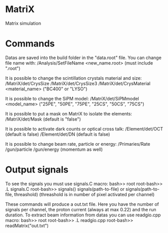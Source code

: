 # MatriX
Matrix simulation

# Commands
Datas are saved into the build folder in the "data.root" file. You can change file name with:
	/Analysis/SetFileName <new_name.root> (must include ".root")

It is possible to change the scintillation crystals material and size:
	/MatriX/det/CrysSize <newsize> <unit>
	/MatriX/det/CrysSize3 <newsizex> <newsizey> <newsizez> <unit>
	/MatriX/det/CrysMaterial <material_name> ("BC400" or "LYSO")

It is possible to change the SiPM model:
	/MatriX/det/SiPMmodel <model_name> ("25PE", "50PE", "75PE", "25CS", "50CS", "75CS")

It is possible to put a mask on MatriX to isolate the elements:
	/MatriX/det/Mask <bool> (default is "false")

It is possible to activate dark counts or optical cross talk:
	/Element/det/OCT <bool> (default is false)
	/Element/det/DN <bool>  (default is false)

It is possible to change beam rate, particle or energy:
	/Primaries/Rate <value> <unit>
	/gun/particle <particle>
	/gun/energy <energy> <unit> (momentum as well)

# Output signals
To see the signals you must use signals.C macro:
	bash>> root
	root-bash>> .L signals.C
	root-bash>> signals() signals(path-to-file) or signals(path-to-file, threashold) (threashold is in number of pixel activated per channel)

These commands will produce a out.txt file. Here you have the number of signals per channel, the proton current (always at max 0.22) and the run duration. To extract beam information from datas you can use readgio.cpp macro:
	bash>> root
	root-bash>> .L readgio.cpp
	root-bash>> readMatrix("out.txt")


